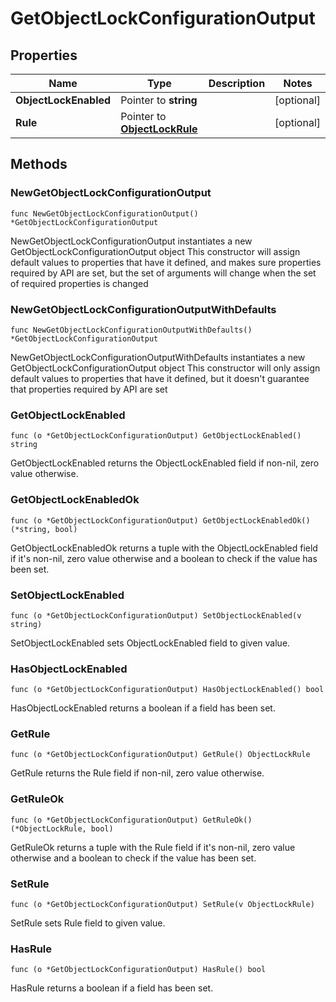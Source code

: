 # GetObjectLockConfigurationOutput

## Properties

|Name | Type | Description | Notes|
|------------ | ------------- | ------------- | -------------|
|**ObjectLockEnabled** | Pointer to **string** |  | [optional] |
|**Rule** | Pointer to [**ObjectLockRule**](ObjectLockRule.md) |  | [optional] |

## Methods

### NewGetObjectLockConfigurationOutput

`func NewGetObjectLockConfigurationOutput() *GetObjectLockConfigurationOutput`

NewGetObjectLockConfigurationOutput instantiates a new GetObjectLockConfigurationOutput object
This constructor will assign default values to properties that have it defined,
and makes sure properties required by API are set, but the set of arguments
will change when the set of required properties is changed

### NewGetObjectLockConfigurationOutputWithDefaults

`func NewGetObjectLockConfigurationOutputWithDefaults() *GetObjectLockConfigurationOutput`

NewGetObjectLockConfigurationOutputWithDefaults instantiates a new GetObjectLockConfigurationOutput object
This constructor will only assign default values to properties that have it defined,
but it doesn't guarantee that properties required by API are set

### GetObjectLockEnabled

`func (o *GetObjectLockConfigurationOutput) GetObjectLockEnabled() string`

GetObjectLockEnabled returns the ObjectLockEnabled field if non-nil, zero value otherwise.

### GetObjectLockEnabledOk

`func (o *GetObjectLockConfigurationOutput) GetObjectLockEnabledOk() (*string, bool)`

GetObjectLockEnabledOk returns a tuple with the ObjectLockEnabled field if it's non-nil, zero value otherwise
and a boolean to check if the value has been set.

### SetObjectLockEnabled

`func (o *GetObjectLockConfigurationOutput) SetObjectLockEnabled(v string)`

SetObjectLockEnabled sets ObjectLockEnabled field to given value.

### HasObjectLockEnabled

`func (o *GetObjectLockConfigurationOutput) HasObjectLockEnabled() bool`

HasObjectLockEnabled returns a boolean if a field has been set.

### GetRule

`func (o *GetObjectLockConfigurationOutput) GetRule() ObjectLockRule`

GetRule returns the Rule field if non-nil, zero value otherwise.

### GetRuleOk

`func (o *GetObjectLockConfigurationOutput) GetRuleOk() (*ObjectLockRule, bool)`

GetRuleOk returns a tuple with the Rule field if it's non-nil, zero value otherwise
and a boolean to check if the value has been set.

### SetRule

`func (o *GetObjectLockConfigurationOutput) SetRule(v ObjectLockRule)`

SetRule sets Rule field to given value.

### HasRule

`func (o *GetObjectLockConfigurationOutput) HasRule() bool`

HasRule returns a boolean if a field has been set.



